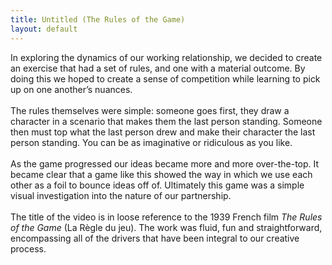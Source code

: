 ```yaml
---
title: Untitled (The Rules of the Game)
layout: default
---
```


In exploring the dynamics of our working relationship, we decided to create an exercise that had a set of rules, and one with a material outcome. By doing this we hoped to create a sense of competition while learning to pick up on one another’s nuances. 
<br><br>
The rules themselves were simple: someone goes first, they draw a character in a scenario that makes them the last person standing. Someone then must top what the last person drew and make their character the last person standing. You can be as imaginative or ridiculous as you like.
<br><br>
As the game progressed our ideas became more and more over-the-top. It became clear that a game like this showed the way in which we use each other as a foil to bounce ideas off of. Ultimately this game was a simple visual investigation into the nature of our partnership.
<br><br>
The title of the video is in loose reference to the 1939 French film _The Rules of the Game_ (La Règle du jeu). The work was fluid, fun and straightforward, encompassing all of the drivers that have been integral to our creative process.
